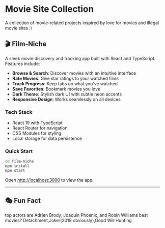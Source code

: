 # Movie Site Collection

A collection of movie-related projects inspired by love for movies and illegal movie sites :)

## 🎬 Film-Niche

A sleek movie discovery and tracking app built with React and TypeScript. Features include:

- **Browse & Search**: Discover movies with an intuitive interface
- **Rate Movies**: Give star ratings to your watched films
- **Track Progress**: Keep tabs on what you've watched
- **Save Favorites**: Bookmark movies you love
- **Dark Theme**: Stylish dark UI with subtle neon accents
- **Responsive Design**: Works seamlessly on all devices

### Tech Stack
- React 19 with TypeScript
- React Router for navigation
- CSS Modules for styling
- Local storage for data persistence

### Quick Start
```bash
cd film-niche
npm install
npm start
```

Open [http://localhost:3000](http://localhost:3000) to view the app.

---

## 🎭 Fun Fact
top actors are Adrien Brody, Joaquin Phoenix, and Robin Williams
best movies? Detachment,Joker(2018 obviously),Good Will Hunting
